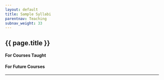 ```yaml
---
layout: default
title: Sample Syllabi
parentnav: Teaching
subnav_weight: 33
---
```


## {{ page.title }}


#### For Courses Taught

#### For Future Courses
  
---
